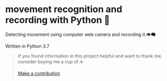 # movement recognition and recording with Python :ghost:
Detecting movement using computer web camera and recording it.:eye_speech_bubble:

Written in Python 3.7

>If you found information in this project helpful and want to thank me, consider buying me a cup of ☕
>
>[Make a contribution](https://paypal.me/kabanenko?locale.x=en_US)
